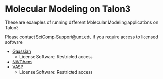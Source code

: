 # Molecular Modeling on Talon3

These are examples of running different Molecular Modeling applications on Talon3

Please contact SciComp-Support@unt.edu if you require access to licensed software

- [Gaussian](https://gaussian.com/)
	- License Software: Restricted access
- [NWChem](https://nwchemgit.github.io/)
- [VASP](https://www.vasp.at/)
	- License Software: Restricted access
 
